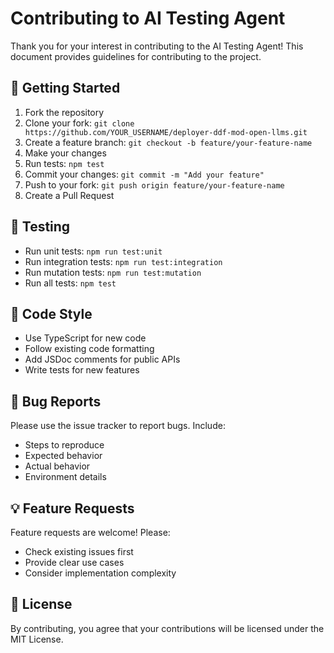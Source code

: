 # Contributing to AI Testing Agent

Thank you for your interest in contributing to the AI Testing Agent! This document provides guidelines for contributing to the project.

## 🚀 Getting Started

1. Fork the repository
2. Clone your fork: `git clone https://github.com/YOUR_USERNAME/deployer-ddf-mod-open-llms.git`
3. Create a feature branch: `git checkout -b feature/your-feature-name`
4. Make your changes
5. Run tests: `npm test`
6. Commit your changes: `git commit -m "Add your feature"`
7. Push to your fork: `git push origin feature/your-feature-name`
8. Create a Pull Request

## 🧪 Testing

- Run unit tests: `npm run test:unit`
- Run integration tests: `npm run test:integration`
- Run mutation tests: `npm run test:mutation`
- Run all tests: `npm test`

## 📝 Code Style

- Use TypeScript for new code
- Follow existing code formatting
- Add JSDoc comments for public APIs
- Write tests for new features

## 🐛 Bug Reports

Please use the issue tracker to report bugs. Include:
- Steps to reproduce
- Expected behavior
- Actual behavior
- Environment details

## 💡 Feature Requests

Feature requests are welcome! Please:
- Check existing issues first
- Provide clear use cases
- Consider implementation complexity

## 📄 License

By contributing, you agree that your contributions will be licensed under the MIT License.
